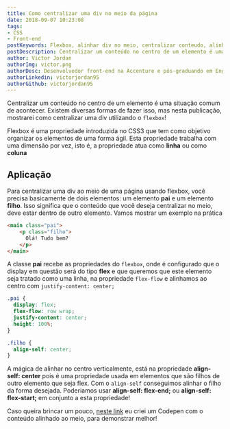 ```yaml
---
title: Como centralizar uma div no meio da página
date: 2018-09-07 10:23:08
tags: 
- CSS
- Front-end
postKeywords: Flexbox, alinhar div no meio, centralizar conteudo, alinhar conteudo no meio da div, centralizar div
postDescription: Centralizar um conteúdo no centro de um elemento é uma situação comum de acontecer. Existem diversas formas de fazer isso, mas nesta publicação, mostrarei como centralizar uma div utilizando o `flexbox`!
author: Victor Jordan
authorImg: victor.png
authorDesc: Desenvolvedor front-end na Accenture e pós-graduando em Engenharia de Software pela PUC-MG e formado em Banco de Dados pela Fatec, apaixonado por usabilidade, performance e UX!
authorLinkedin: victorjordan95
authorGithub: victorjordan95
---
```


Centralizar um conteúdo no centro de um elemento é uma situação comum de acontecer. Existem diversas formas de fazer isso, mas nesta publicação, mostrarei como centralizar uma div utilizando o `flexbox`!

Flexbox é uma propriedade introduzida no CSS3 que tem como objetivo organizar os elementos de uma forma ágil. Esta propriedade trabalha com uma dimensão por vez, isto é, a propriedade atua como **linha** ou como **coluna**

<!-- more --> 

## Aplicação

Para centralizar uma div ao meio de uma página usando flexbox, você precisa basicamente de dois elementos: um elemento **pai** e um elemento **filho**. Isso significa que o conteúdo que você deseja centralizar no meio, deve estar dentro de outro elemento. Vamos mostrar um exemplo na prática

```html
<main class="pai">
    <p class="filho">
      Olá! Tudo bem?
    </p>
</main>
```

A classe **pai** recebe as propriedades do `flexbox`, onde é configurado que o display em questão será do tipo **flex** e que queremos que este elemento seja tratado como uma linha, na propriedade `flex-flow` e alinhamos ao centro com `justify-content: center;`

```css
.pai {
  display: flex;
  flex-flow: row wrap;
  justify-content: center;
  height: 100%;
}

.filho {
  align-self: center;
}
```

A mágica de alinhar no centro verticalmente, está na propriedade **align-self: center** pois é uma propriedade usada em elementos que são filhos de outro elemento que seja flex. Com o `align-self` conseguimos alinhar o filho da forma desejada. Poderiamos usar **align-self: flex-end;** ou **align-self: flex-start;** em conjunto a esta propriedade!

Caso queira brincar um pouco, [neste link](https://codepen.io/victorjordan95/pen/EebmOV) eu criei um Codepen com o conteúdo alinhado ao meio, para demonstrar melhor!